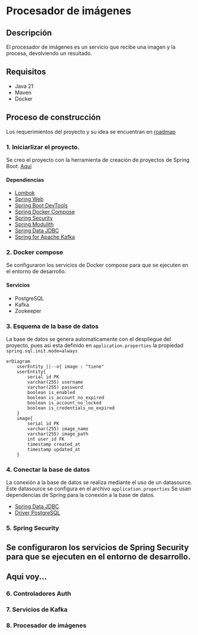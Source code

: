 # Procesador de imágenes

## Descripción

El procesador de imágenes es un servicio que recibe una imagen y la procesa, devolviendo un resultado.

## Requisitos

- Java 21
- Maven
- Docker

## Proceso de construcción
Los requerimientos del proyecto y su idea se encuentran en [roadmap](https://roadmap.sh/projects/image-processing-service)
### 1. Iniciarlizar el proyecto.
Se creo el proyecto con la herramienta de creación de proyectos de Spring Boot.
[Aquí](https://start.spring.io/#!type=maven-project&language=java&platformVersion=3.3.4&packaging=jar&jvmVersion=21&groupId=roadmap.backend&artifactId=image-processing-service&name=image-processing-service&description=Este%20proyecto%20implica%20crear%20un%20sistema%20de%20backend%20para%20un%20servicio%20de%20procesamiento%20de%20im%C3%A1genes%20similar%20a%20Cloudinary&packageName=roadmap.backend.image-processing-service&dependencies=web,devtools,lombok,docker-compose,security,modulith,data-jdbc,postgresql)
#### Dependiencias
* [Lombok](https://projectlombok.org/)
* [Spring Web](https://docs.spring.io/spring-boot/docs/3.3.4/reference/htmlsingle/index.html#web)
* [Spring Boot DevTools](https://docs.spring.io/spring-boot/docs/3.3.4/reference/htmlsingle/index.html#using.devtools)
* [Spring Docker Compose](https://spring.io/blog/2023/06/21/docker-compose-support-in-spring-boot-3-1)
* [Spring Security](https://docs.spring.io/spring-boot/docs/3.3.4/reference/htmlsingle/index.html#web.security)
* [Spring Modulith](https://docs.spring.io/spring-modulith/reference/)
* [Spring Data JDBC](https://docs.spring.io/spring-boot/docs/3.3.4/reference/htmlsingle/index.html#data.sql.jdbc)
* [Spring for Apache Kafka](https://docs.spring.io/spring-boot/docs/3.3.4/reference/htmlsingle/index.html#messaging.kafka)
### 2. Docker compose
Se configuraron los servicios de Docker compose para que se ejecuten en el entorno de desarrollo.
#### Servicios
* PostgreSQL
* Kafka
* Zookeeper

### 3. Esquema de la base de datos
La base de datos se genera automaticamente con el despliegue del proyecto, pues asi
esta definido en  `application.properties` la propiedad `spring.sql.init.mode=always`

```mermaid
erDiagram
    userEntity ||--o{ image : "tiene"
    userEntity{
        serial id PK
        varchar(255) username
        varchar(255) password
        boolean is_enabled
        boolean is_account_no_expired
        boolean is_account_no_locked
        boolean is_credentials_no_expired
    }
    image{
        serial id PK
        varchar(255) image_name
        varchar(255) image_path
        int user_id FK
        timestamp created_at
        timestamp updated_at
    }
```
### 4. Conectar la base de datos
La conexión a la base de datos se realiza mediante el uso de un datasource. Este datasource se configura en el archivo `application.properties`
Se usan dependencias de Spring para la conexión a la base de datos.
- [Spring Data JDBC](https://docs.spring.io/spring-boot/docs/3.3.4/reference/html/boot-features-sql.html)
- [Driver PostgreSQL](https://jdbc.postgresql.org/)
### 5. Spring Security
Se configuraron los servicios de Spring Security para que se ejecuten en el entorno de desarrollo.
---
 **Aqui voy...**
---
### 6. Controladores Auth

### 7. Servicios de Kafka

### 8. Procesador de imágenes